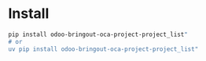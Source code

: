 # Install

```bash
pip install odoo-bringout-oca-project-project_list"
# or
uv pip install odoo-bringout-oca-project-project_list"
```
